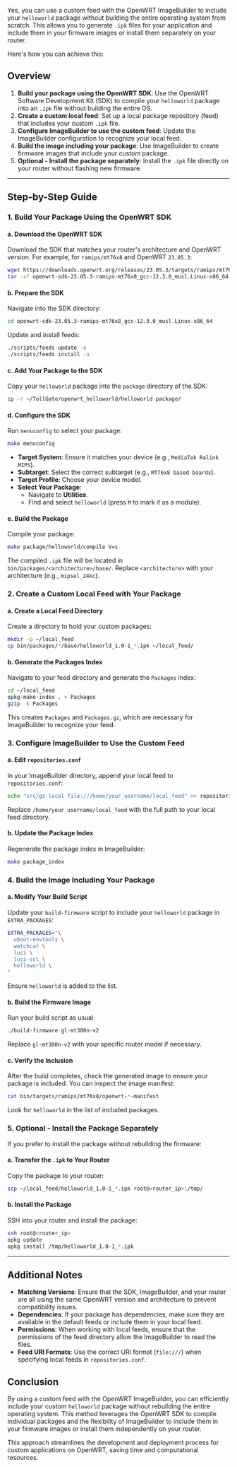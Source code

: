 Yes, you can use a custom feed with the OpenWRT ImageBuilder to include your `helloworld` package without building the entire operating system from scratch. This allows you to generate `.ipk` files for your application and include them in your firmware images or install them separately on your router.

Here's how you can achieve this:

## Overview

1. **Build your package using the OpenWRT SDK**: Use the OpenWRT Software Development Kit (SDK) to compile your `helloworld` package into an `.ipk` file without building the entire OS.
2. **Create a custom local feed**: Set up a local package repository (feed) that includes your custom `.ipk` file.
3. **Configure ImageBuilder to use the custom feed**: Update the ImageBuilder configuration to recognize your local feed.
4. **Build the image including your package**: Use ImageBuilder to create firmware images that include your custom package.
5. **Optional - Install the package separately**: Install the `.ipk` file directly on your router without flashing new firmware.

---

## Step-by-Step Guide

### 1. Build Your Package Using the OpenWRT SDK

#### a. Download the OpenWRT SDK

Download the SDK that matches your router's architecture and OpenWRT version. For example, for `ramips/mt76x8` and OpenWRT `23.05.3`:

```bash
wget https://downloads.openwrt.org/releases/23.05.3/targets/ramips/mt76x8/openwrt-sdk-23.05.3-ramips-mt76x8_gcc-12.3.0_musl.Linux-x86_64.tar.xz
tar -xf openwrt-sdk-23.05.3-ramips-mt76x8_gcc-12.3.0_musl.Linux-x86_64.tar.xz
```

#### b. Prepare the SDK

Navigate into the SDK directory:

```bash
cd openwrt-sdk-23.05.3-ramips-mt76x8_gcc-12.3.0_musl.Linux-x86_64
```

Update and install feeds:

```bash
./scripts/feeds update -a
./scripts/feeds install -a
```

#### c. Add Your Package to the SDK

Copy your `helloworld` package into the `package` directory of the SDK:

```bash
cp -r ~/TollGate/openwrt_helloworld/helloworld package/
```

#### d. Configure the SDK

Run `menuconfig` to select your package:

```bash
make menuconfig
```

- **Target System**: Ensure it matches your device (e.g., `MediaTek Ralink MIPS`).
- **Subtarget**: Select the correct subtarget (e.g., `MT76x8 based boards`).
- **Target Profile**: Choose your device model.
- **Select Your Package**:
  - Navigate to **Utilities**.
  - Find and select `helloworld` (press `M` to mark it as a module).

#### e. Build the Package

Compile your package:

```bash
make package/helloworld/compile V=s
```

The compiled `.ipk` file will be located in `bin/packages/<architecture>/base/`. Replace `<architecture>` with your architecture (e.g., `mipsel_24kc`).

### 2. Create a Custom Local Feed with Your Package

#### a. Create a Local Feed Directory

Create a directory to hold your custom packages:

```bash
mkdir -p ~/local_feed
cp bin/packages/*/base/helloworld_1.0-1_*.ipk ~/local_feed/
```

#### b. Generate the Packages Index

Navigate to your feed directory and generate the `Packages` index:

```bash
cd ~/local_feed
opkg-make-index . > Packages
gzip -k Packages
```

This creates `Packages` and `Packages.gz`, which are necessary for ImageBuilder to recognize your feed.

### 3. Configure ImageBuilder to Use the Custom Feed

#### a. Edit `repositories.conf`

In your ImageBuilder directory, append your local feed to `repositories.conf`:

```bash
echo "src/gz local file:///home/your_username/local_feed" >> repositories.conf
```

Replace `/home/your_username/local_feed` with the full path to your local feed directory.

#### b. Update the Package Index

Regenerate the package index in ImageBuilder:

```bash
make package_index
```

### 4. Build the Image Including Your Package

#### a. Modify Your Build Script

Update your `build-firmware` script to include your `helloworld` package in `EXTRA_PACKAGES`:

```bash
EXTRA_PACKAGES="\
  uboot-envtools \
  watchcat \
  luci \
  luci-ssl \
  helloworld \
"
```

Ensure `helloworld` is added to the list.

#### b. Build the Firmware Image

Run your build script as usual:

```bash
./build-firmware gl-mt300n-v2
```

Replace `gl-mt300n-v2` with your specific router model if necessary.

#### c. Verify the Inclusion

After the build completes, check the generated image to ensure your package is included. You can inspect the image manifest:

```bash
cat bin/targets/ramips/mt76x8/openwrt-*-manifest
```

Look for `helloworld` in the list of included packages.

### 5. Optional - Install the Package Separately

If you prefer to install the package without rebuilding the firmware:

#### a. Transfer the `.ipk` to Your Router

Copy the package to your router:

```bash
scp ~/local_feed/helloworld_1.0-1_*.ipk root@<router_ip>:/tmp/
```

#### b. Install the Package

SSH into your router and install the package:

```bash
ssh root@<router_ip>
opkg update
opkg install /tmp/helloworld_1.0-1_*.ipk
```

---

## Additional Notes

- **Matching Versions**: Ensure that the SDK, ImageBuilder, and your router are all using the same OpenWRT version and architecture to prevent compatibility issues.
- **Dependencies**: If your package has dependencies, make sure they are available in the default feeds or include them in your local feed.
- **Permissions**: When working with local feeds, ensure that the permissions of the feed directory allow the ImageBuilder to read the files.
- **Feed URI Formats**: Use the correct URI format (`file:///`) when specifying local feeds in `repositories.conf`.

## Conclusion

By using a custom feed with the OpenWRT ImageBuilder, you can efficiently include your custom `helloworld` package without rebuilding the entire operating system. This method leverages the OpenWRT SDK to compile individual packages and the flexibility of ImageBuilder to include them in your firmware images or install them independently on your router.

This approach streamlines the development and deployment process for custom applications on OpenWRT, saving time and computational resources.

